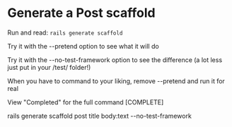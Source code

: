 # Generate a Post scaffold

Run and read: `rails generate scaffold`

Try it with the --pretend option to see what it will do

Try it with the --no-test-framework option to see the difference (a lot less just put in your /test/ folder!)

When you have to command to your liking, remove --pretend and run it for real

View "Completed" for the full command
[COMPLETE]

rails generate scaffold post title body:text --no-test-framework
